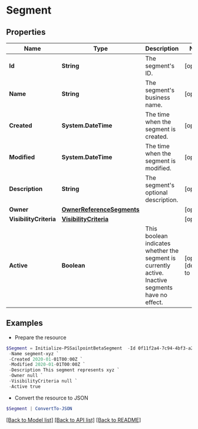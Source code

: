 # Segment
## Properties

Name | Type | Description | Notes
------------ | ------------- | ------------- | -------------
**Id** | **String** | The segment&#39;s ID. | [optional] 
**Name** | **String** | The segment&#39;s business name. | [optional] 
**Created** | **System.DateTime** | The time when the segment is created. | [optional] 
**Modified** | **System.DateTime** | The time when the segment is modified. | [optional] 
**Description** | **String** | The segment&#39;s optional description. | [optional] 
**Owner** | [**OwnerReferenceSegments**](OwnerReferenceSegments.md) |  | [optional] 
**VisibilityCriteria** | [**VisibilityCriteria**](VisibilityCriteria.md) |  | [optional] 
**Active** | **Boolean** | This boolean indicates whether the segment is currently active. Inactive segments have no effect. | [optional] [default to $false]

## Examples

- Prepare the resource
```powershell
$Segment = Initialize-PSSailpointBetaSegment  -Id 0f11f2a4-7c94-4bf3-a2bd-742580fe3bde `
 -Name segment-xyz `
 -Created 2020-01-01T00:00Z `
 -Modified 2020-01-01T00:00Z `
 -Description This segment represents xyz `
 -Owner null `
 -VisibilityCriteria null `
 -Active true
```

- Convert the resource to JSON
```powershell
$Segment | ConvertTo-JSON
```

[[Back to Model list]](../README.md#documentation-for-models) [[Back to API list]](../README.md#documentation-for-api-endpoints) [[Back to README]](../README.md)

